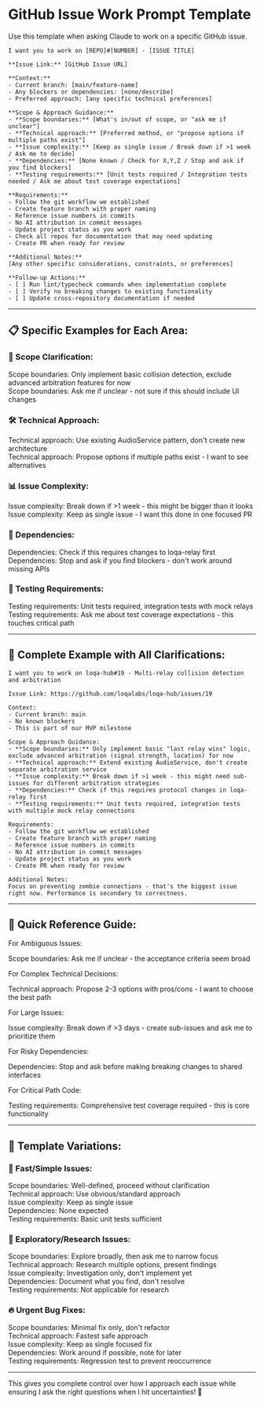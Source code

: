 # GitHub Issue Work Prompt Template

Use this template when asking Claude to work on a specific GitHub issue.

```
I want you to work on [REPO]#[NUMBER] - [ISSUE TITLE]

**Issue Link:** [GitHub Issue URL]

**Context:**
- Current branch: [main/feature-name]
- Any blockers or dependencies: [none/describe]
- Preferred approach: [any specific technical preferences]

**Scope & Approach Guidance:**
- **Scope boundaries:** [What's in/out of scope, or "ask me if unclear"]
- **Technical approach:** [Preferred method, or "propose options if multiple paths exist"]
- **Issue complexity:** [Keep as single issue / Break down if >1 week / Ask me to decide]
- **Dependencies:** [None known / Check for X,Y,Z / Stop and ask if you find blockers]
- **Testing requirements:** [Unit tests required / Integration tests needed / Ask me about test coverage expectations]

**Requirements:**
- Follow the git workflow we established
- Create feature branch with proper naming
- Reference issue numbers in commits
- No AI attribution in commit messages
- Update project status as you work
- Check all repos for documentation that may need updating
- Create PR when ready for review

**Additional Notes:**
[Any other specific considerations, constraints, or preferences]

**Follow-up Actions:**
- [ ] Run lint/typecheck commands when implementation complete
- [ ] Verify no breaking changes to existing functionality
- [ ] Update cross-repository documentation if needed
```
---

## 📋 Specific Examples for Each Area:

### 🎯 Scope Clarification:

Scope boundaries: Only implement basic collision detection, exclude advanced arbitration features for now  
Scope boundaries: Ask me if unclear - not sure if this should include UI changes

### 🛠️ Technical Approach:

Technical approach: Use existing AudioService pattern, don't create new architecture  
Technical approach: Propose options if multiple paths exist - I want to see alternatives

### 📊 Issue Complexity:

Issue complexity: Break down if >1 week - this might be bigger than it looks  
Issue complexity: Keep as single issue - I want this done in one focused PR

### 🔗 Dependencies:

Dependencies: Check if this requires changes to loqa-relay first  
Dependencies: Stop and ask if you find blockers - don't work around missing APIs

### 🧪 Testing Requirements:

Testing requirements: Unit tests required, integration tests with mock relays  
Testing requirements: Ask me about test coverage expectations - this touches critical path

---

## 🎯 Complete Example with All Clarifications:

```
I want you to work on loqa-hub#19 - Multi-relay collision detection and arbitration

Issue Link: https://github.com/loqalabs/loqa-hub/issues/19

Context:
- Current branch: main
- No known blockers
- This is part of our MVP milestone

Scope & Approach Guidance:
- **Scope boundaries:** Only implement basic "last relay wins" logic, exclude advanced arbitration (signal strength, location) for now
- **Technical approach:** Extend existing AudioService, don't create separate arbitration service
- **Issue complexity:** Break down if >1 week - this might need sub-issues for different arbitration strategies
- **Dependencies:** Check if this requires protocol changes in loqa-relay first
- **Testing requirements:** Unit tests required, integration tests with multiple mock relay connections

Requirements:
- Follow the git workflow we established
- Create feature branch with proper naming
- Reference issue numbers in commits
- No AI attribution in commit messages
- Update project status as you work
- Create PR when ready for review

Additional Notes:
Focus on preventing zombie connections - that's the biggest issue right now. Performance is secondary to correctness.
```

---

## 🔧 Quick Reference Guide:

For Ambiguous Issues:

Scope boundaries: Ask me if unclear - the acceptance criteria seem broad

For Complex Technical Decisions:

Technical approach: Propose 2-3 options with pros/cons - I want to choose the best path

For Large Issues:

Issue complexity: Break down if >3 days - create sub-issues and ask me to prioritize them

For Risky Dependencies:

Dependencies: Stop and ask before making breaking changes to shared interfaces

For Critical Path Code:

Testing requirements: Comprehensive test coverage required - this is core functionality

---

## 🎯 Template Variations:

### 🚀 Fast/Simple Issues:

Scope boundaries: Well-defined, proceed without clarification  
Technical approach: Use obvious/standard approach  
Issue complexity: Keep as single issue  
Dependencies: None expected  
Testing requirements: Basic unit tests sufficient

### 🤔 Exploratory/Research Issues:

Scope boundaries: Explore broadly, then ask me to narrow focus  
Technical approach: Research multiple options, present findings  
Issue complexity: Investigation only, don't implement yet  
Dependencies: Document what you find, don't resolve  
Testing requirements: Not applicable for research

### 🔥 Urgent Bug Fixes:

Scope boundaries: Minimal fix only, don't refactor  
Technical approach: Fastest safe approach  
Issue complexity: Keep as single focused fix  
Dependencies: Work around if possible, note for later  
Testing requirements: Regression test to prevent reoccurrence

---

This gives you complete control over how I approach each issue while ensuring I ask the right questions when I hit uncertainties! 🎯